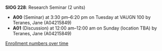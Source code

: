 **SIOG 228**: Research Seminar (2 units)

- **A00** (Seminar) at 3:30 pm–6:20 pm on Tuesday at VAUGN 100 by Teranes, Jane (A04215849)
- **A01** (Discussion) at 12:00 am–12:00 am on Sunday (location TBA) by Teranes, Jane (A04215849)

[Enrollment numbers over time](./SIOG228.tsv)
